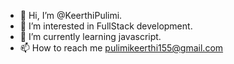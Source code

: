 - 👋 Hi, I’m @KeerthiPulimi.
- 👀 I’m interested in FullStack development.
- 🌱 I’m currently learning javascript.
- 📫 How to reach me pulimikeerthi155@gmail.com


